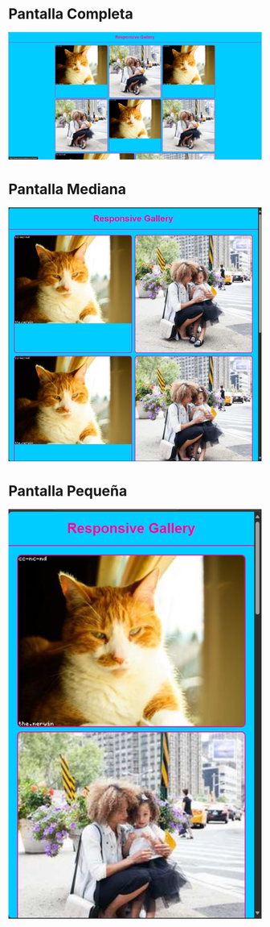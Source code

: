 # Pantalla Completa
![Pantalla completa](../media/gallery.png)
# Pantalla Mediana
![Pantalla Mediana](../media/gallery2.png)
# Pantalla Pequeña
![Pantalla pequeña](../media/gallery3.png)